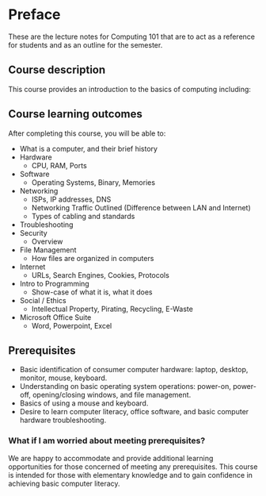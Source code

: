 # Preface

These are the lecture notes for Computing 101 that are to act as a reference for students and as an outline for the semester.

## Course description

This course provides an introduction to the basics of computing including:

## Course learning outcomes
After completing this course, you will be able to: 
+ What is a computer, and their brief history
+ Hardware
    + CPU, RAM, Ports
+ Software
    + Operating Systems, Binary, Memories
+ Networking
    + ISPs, IP addresses, DNS
    + Networking Traffic Outlined (Difference between LAN and Internet)
    + Types of cabling and standards
+ Troubleshooting
+ Security
    + Overview
+ File Management
    + How files are organized in computers
+ Internet
    + URLs, Search Engines, Cookies, Protocols
+ Intro to Programming
    + Show-case of what it is, what it does
+ Social / Ethics
    + Intellectual Property, Pirating, Recycling, E-Waste
+ Microsoft Office Suite
    + Word, Powerpoint, Excel

## Prerequisites
+ Basic identification of consumer computer hardware: laptop, desktop, monitor, mouse, keyboard.
+ Understanding on basic operating system operations: power-on, power-off, opening/closing windows, and file management.
+ Basics of using a mouse and keyboard.
+ Desire to learn computer literacy, office software, and basic computer hardware troubleshooting.

### What if I am worried about meeting prerequisites?
We are happy to accommodate and provide additional learning opportunities for those concerned of meeting any prerequisites. This course is intended for those with elementary knowledge and to gain confidence in achieving basic computer literacy.